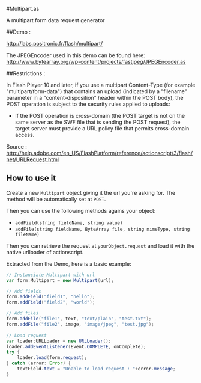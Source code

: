#Multipart.as

A multipart form data request generator

##Demo :

http://labs.positronic.fr/flash/multipart/

The JPEGEncoder used in this demo can be found here:
http://www.bytearray.org/wp-content/projects/fastjpeg/JPEGEncoder.as

##Restrictions :

In Flash Player 10 and later, if you use a multipart Content-Type (for example "multipart/form-data") that contains an upload (indicated by a "filename" parameter in a "content-disposition" header within the POST body), the POST operation is subject to the security rules applied to uploads:

*   If the POST operation is cross-domain (the POST target is not on the same server as the SWF file that is sending the POST request), the target server must provide a URL policy file that permits cross-domain access.


Source :
http://help.adobe.com/en_US/FlashPlatform/reference/actionscript/3/flash/net/URLRequest.html


## How to use it

Create a new `Multipart` object giving it the url you're asking for. The method will be automatically set at `POST`.

Then you can use the following methods agains your object:

* `addField(string fieldName, string value)`
* `addFile(string fieldName, ByteArray file, string mimeType, string fileName)`

Then you can retrieve the request at `yourObject.request` and load it with the native urlloader of actionscript.

Extracted from the Demo, here is a basic example:

```actionscript
// Instanciate Multipart with url
var form:Multipart = new Multipart(url);

// Add fields
form.addField("field1", "hello");
form.addField("field2", "world");

// Add files
form.addFile("file1", text, "text/plain", "test.txt");
form.addFile("file2", image, "image/jpeg", "test.jpg");

// Load request
var loader:URLLoader = new URLLoader();
loader.addEventListener(Event.COMPLETE, onComplete);
try {
	loader.load(form.request);
} catch (error: Error) {
	textField.text = "Unable to load request : "+error.message;
}
```
